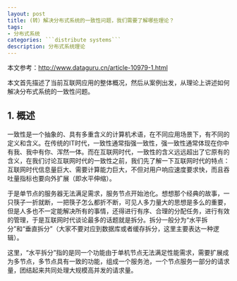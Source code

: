 ```yaml
---
layout: post
title: (转）解决分布式系统的一致性问题，我们需要了解哪些理论？
tags:
- 分布式系统
categories: ```distribute systems```
description: 分布式系统理论
---
```


本文参考：http://www.dataguru.cn/article-10979-1.html

本文首先描述了当前互联网应用的整体概况，然后从案例出发，从理论上讲述如何解决分布式系统的一致性问题。

<!-- more -->

## 1. 概述

一致性是一个抽象的、具有多重含义的计算机术语，在不同应用场景下，有不同的定义和含义。在传统的IT时代，一致性通常指强一致性，强一致性通常体现在你中有我、我中有你、浑然一体。而在互联网时代，一致性的含义远远超出了它原有的含义，在我们讨论互联网时代的一致性之前，我们先了解一下互联网时代的特点：互联网时代信息量巨大、需要计算能力巨大，不但对用户响应速度要求快，而且吞吐量指标也要向外扩展（即水平伸缩）。

于是单节点的服务器无法满足需求，服务节点开始池化。想想那个经典的故事，一只筷子一折就断，一把筷子怎么都折不断，可见人多力量大的思想是多么的重要，但是人多也不一定能解决所有的事情，还得进行有序、合理的分配任务，进行有效的管理，于是互联网时代谈论最多的话题就是拆分。拆分一般分为“水平拆分”和“垂直拆分”（大家不要对应到数据库或者缓存拆分，这里主要表达一种逻辑）。

这里，“水平拆分”指的是同一个功能由于单机节点无法满足性能需求，需要扩展成为多节点，多节点具有一致的功能，组成一个服务池，一个节点服务一部分的请求量，团结起来共同处理大规模高并发的请求量。







<br />
<br />
<br />


